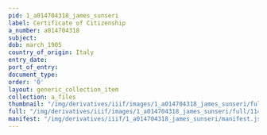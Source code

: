 ```yaml
---
pid: 1_a014704318_james_sunseri
label: Certificate of Citizenship
a_number: a014704318
subject:
dob: march_1905
country_of_origin: Italy
entry_date:
port_of_entry:
document_type:
order: '0'
layout: generic_collection_item
collection: a_files
thumbnail: "/img/derivatives/iiif/images/1_a014704318_james_sunseri/full/250,/0/default.jpg"
full: "/img/derivatives/iiif/images/1_a014704318_james_sunseri/full/1140,/0/default.jpg"
manifest: "/img/derivatives/iiif/1_a014704318_james_sunseri/manifest.json"
---
```

